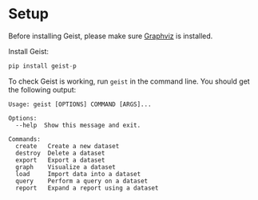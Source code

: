 # Setup

Before installing Geist, please make sure [Graphviz](https://graphviz.org/download/) is installed.

Install Geist:
```python
pip install geist-p
```

To check Geist is working, run `geist` in the command line. You should get the following output:
```
Usage: geist [OPTIONS] COMMAND [ARGS]...

Options:
  --help  Show this message and exit.

Commands:
  create   Create a new dataset
  destroy  Delete a dataset
  export   Export a dataset
  graph    Visualize a dataset
  load     Import data into a dataset
  query    Perform a query on a dataset
  report   Expand a report using a dataset
```